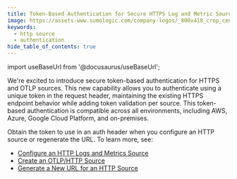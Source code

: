 ```yaml
---
title: Token-Based Authentication for Secure HTTPS Log and Metric Sources (Collection)
image: https://assets-www.sumologic.com/company-logos/_800x418_crop_center-center_82_none/SumoLogic_Preview_600x600.jpg?mtime=1617040082
keywords:
  - http source
  - authentication
hide_table_of_contents: true    
---
```


import useBaseUrl from '@docusaurus/useBaseUrl';

We're excited to introduce secure token-based authentication for HTTPS and OTLP sources. This new capability allows you to authenticate using a unique token in the request header, maintaining the existing HTTPS endpoint behavior while adding token validation per source. This token-based authentication is compatible across all environments, including AWS, Azure, Google Cloud Platform, and on-premises. 

Obtain the token to use in an auth header when you configure an HTTP source or regenerate the URL. To learn more, see:
* [Configure an HTTP Logs and Metrics Source](/docs/send-data/hosted-collectors/http-source/logs-metrics/#configure-an-httplogs-and-metrics-source)
* [Create an OTLP/HTTP Source](/docs/send-data/hosted-collectors/http-source/otlp/#create-an-otlphttpsource)
* [Generate a New URL for an HTTP Source](/docs/send-data/hosted-collectors/http-source/generate-new-url/)
